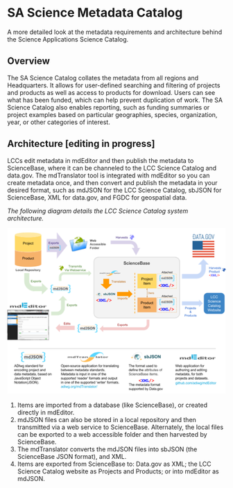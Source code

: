 # SA Science Metadata Catalog

A more detailed look at the metadata requirements and architecture behind the Science Applications Science Catalog.

## Overview

The SA Science Catalog collates the metadata from all regions and Headquarters. It allows for user-defined searching and filtering of projects and products as well as access to products for download. Users can see what has been funded, which can help prevent duplication of work. The SA Science Catalog also enables reporting, such as funding summaries or project examples based on particular geographies, species, organization, year, or other categories of interest.

## Architecture \[editing in progress\]

LCCs edit metadata in mdEditor and then publish the metadata to ScienceBase, where it can be channeled to the LCC Science Catalog and data.gov. The mdTranslator tool is integrated with mdEditor so you can create metadata once, and then convert and publish the metadata in your desired format, such as mdJSON for the LCC Science Catalog, sbJSON for ScienceBase, XML for data.gov, and FGDC for geospatial data.

_The following diagram details the LCC Science Catalog system architecture._

![](.gitbook/assets/science_catalog_system_architecture.png)

1. Items are imported from a database \(like ScienceBase\), or created directly in mdEditor.
2. mdJSON files can also be stored in a local repository and then transmitted via a web service to ScienceBase. Alternately, the local files can be exported to a web accessible folder and then harvested by ScienceBase.
3. The mdTranslator converts the mdJSON files into sbJSON \(the ScienceBase JSON format\), and XML.
4. Items are exported from ScienceBase to: Data.gov as XML; the LCC Science Catalog website as Projects and Products; or into mdEditor as mdJSON.

